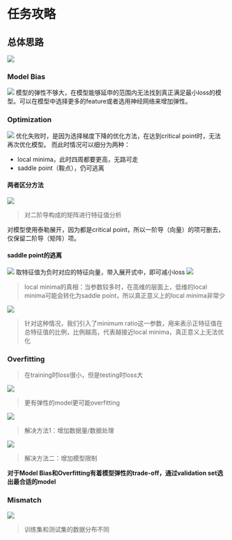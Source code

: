 # 任务攻略
## 总体思路
![](https://raw.githubusercontent.com/vamossaka/mypic/main/Snipaste_2024-03-05_08-23-31.png)
### Model Bias
![](https://raw.githubusercontent.com/vamossaka/mypic/main/Snipaste_2024-03-05_08-31-51.png)
模型的弹性不够大，在模型能够延申的范围内无法找到真正满足最小loss的模型。可以在模型中选择更多的feature或者选用神经网络来增加弹性。
### Optimization
![](https://raw.githubusercontent.com/vamossaka/mypic/main/Snipaste_2024-03-05_08-43-10.png)
优化失败时，是因为选择梯度下降的优化方法，在达到critical point时，无法再次优化模型。
而此时情况可以细分为两种：
- local minima，此时四周都要更高，无路可走
- saddle point（鞍点），仍可逃离
#### 两者区分方法
![](https://raw.githubusercontent.com/vamossaka/mypic/main/Snipaste_2024-03-05_08-48-51.png)
> 对二阶导构成的矩阵进行特征值分析

对模型使用泰勒展开，因为都是critical point，所以一阶导（向量）的项可删去，仅保留二阶导（矩阵）项。
#### saddle point的逃离
![](https://raw.githubusercontent.com/vamossaka/mypic/main/Snipaste_2024-03-05_08-59-17.png)
取特征值为负时对应的特征向量，带入展开式中，即可减小loss
![](https://raw.githubusercontent.com/vamossaka/mypic/main/Snipaste_2024-03-05_09-16-06.png)
> local minima的真相：当参数较多时，在高维的层面上，低维的local minima可能会转化为saddle point，所以真正意义上的local minima非常少

![](https://raw.githubusercontent.com/vamossaka/mypic/main/Snipaste_2024-03-05_09-16-51.png)
> 针对这种情况，我们引入了minimum ratio这一参数，用来表示正特征值在总特征值的比例，比例越高，代表越接近local minima，真正意义上无法优化
### Overfitting
> 在training时loss很小，但是testing时loss大

![](https://raw.githubusercontent.com/vamossaka/mypic/main/Snipaste_2024-03-05_09-29-18.png)
> 更有弹性的model更可能overfitting

![](https://raw.githubusercontent.com/vamossaka/mypic/main/Snipaste_2024-03-05_09-32-00.png)
> 解决方法1：增加数据量/数据处理

![](https://raw.githubusercontent.com/vamossaka/mypic/main/Snipaste_2024-03-05_09-36-36.png)
> 解决方法二：增加模型限制

**对于Model Bias和Overfitting有着模型弹性的trade-off，通过validation set选出最合适的model**

### Mismatch
![](https://raw.githubusercontent.com/vamossaka/mypic/main/Snipaste_2024-03-06_08-52-32.png)
> 训练集和测试集的数据分布不同